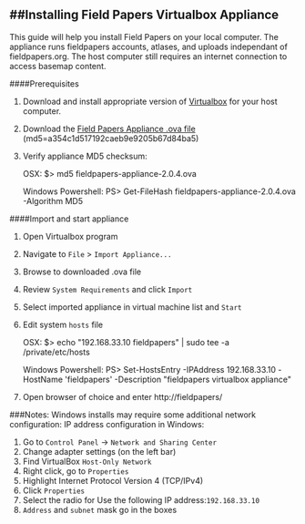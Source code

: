 ##Installing Field Papers Virtualbox Appliance
---

This guide will help you install Field Papers on your local computer.  The appliance runs fieldpapers accounts, atlases, and uploads independant of fieldpapers.org.  The host computer still requires an internet connection to access basemap content.

####Prerequisites

1. Download and install appropriate version of [Virtualbox](https://www.virtualbox.org/wiki/Downloads) for your host computer.
2. Download the [Field Papers Appliance .ova file](http://blueraster-outbox.s3.amazonaws.com/fieldpapers-appliance-2.0.4.ova) (md5=a354c1d517192caeb9e9205b67d84ba5)
3. Verify appliance MD5 checksum: 
	
	OSX:
	$> md5 fieldpapers-appliance-2.0.4.ova

	Windows Powershell:
	PS> Get-FileHash fieldpapers-appliance-2.0.4.ova -Algorithm MD5


####Import and start appliance 

1. Open Virtualbox program
2. Navigate to `File` > `Import Appliance...`
3. Browse to downloaded .ova file
4. Review `System Requirements` and click `Import`
5. Select imported appliance in virtual machine list and `Start`
6. Edit system `hosts` file

	OSX: 
	$> echo "192.168.33.10 fieldpapers" | sudo tee -a /private/etc/hosts

	Windows Powershell: 
	PS> Set-HostsEntry -IPAddress 192.168.33.10 -HostName 'fieldpapers' -Description "fieldpapers virtualbox appliance"
7. Open browser of choice and enter http://fieldpapers/

###Notes:
Windows installs may require some additional network configuration:
IP address configuration in Windows:

1. Go to `Control Panel` -> `Network and Sharing Center`
2. Change adapter settings (on the left bar)
3. Find VirtualBox `Host-Only Network`
4. Right click, go to `Properties`
5. Highlight Internet Protocol Version 4 (TCP/IPv4)
6. Click `Properties`
7. Select the radio for Use the following IP address:`192.168.33.10`
8. `Address` and `subnet` mask go in the boxes



		


